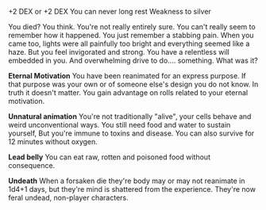 +2 DEX or +2 DEX 
You can never long rest
Weakness to silver

You died? You think. You're not really entirely sure. You can't really seem to remember how it happened. You just remember a stabbing pain. When you came too, lights were all painfully too bright and everything seemed like a haze. But you feel invigorated and strong. You have a relentless will embedded in you. And overwhelming drive to do.... something. What was it?

**Eternal Motivation**
You have been reanimated for an express purpose. If that purpose was your own or of someone else's design you do not know. In truth it doesn't matter. 
You gain advantage on rolls related to your eternal motivation.

**Unnatural animation**
You're not traditionally "alive", your cells behave and weird unconventional ways. You still need food and water to sustain yourself, But you're immune to toxins and disease. You can also survive for 12 minutes without oxygen. 

**Lead belly**
You can eat raw, rotten and poisoned food without consequence.

**Undeath**
When a forsaken die they're body may or may not reanimate in 1d4+1 days, but they're mind is shattered from the experience. They're now feral undead, non-player characters. 